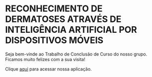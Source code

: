 # RECONHECIMENTO DE DERMATOSES ATRAVÉS DE INTELIGÊNCIA ARTIFICIAL POR DISPOSITIVOS MÓVEIS 

Seja bem-vinde ao Trabalho de Conclusão de Curso do nosso grupo.
Ficamos muito felizes com a sua visita!

Clique <a href="https://chat.openai.com">aqui</a> para acessar nossa aplicação.
